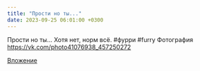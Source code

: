```yaml
---
title: "Прости но ты..."
date: 2023-09-25 06:01:00 +0300
---
```


Прости но ты...
Хотя нет, норм всё.
#фурри #furry
Фотография
https://vk.com/photo41076938_457250272

[Вложение](https://vk.com/photo41076938_457250272)
